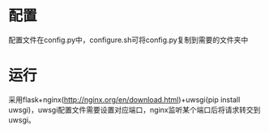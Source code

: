 # 配置
配置文件在config.py中，configure.sh可将config.py复制到需要的文件夹中

# 运行
采用flask+nginx(http://nginx.org/en/download.html)+uwsgi(pip install uwsgi)，uwsgi配置文件需要设置对应端口，nginx监听某个端口后将请求转交到uwsgi。


